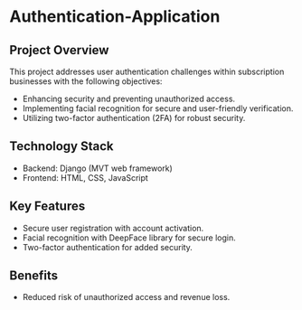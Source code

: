 # Authentication-Application 

## Project Overview

This project addresses user authentication challenges within subscription businesses with the following objectives:

- Enhancing security and preventing unauthorized access.
- Implementing facial recognition for secure and user-friendly verification.
- Utilizing two-factor authentication (2FA) for robust security.

## Technology Stack

- Backend: Django (MVT web framework)
- Frontend: HTML, CSS, JavaScript

## Key Features

- Secure user registration with account activation.
- Facial recognition with DeepFace library for secure login.
- Two-factor authentication for added security.

## Benefits

- Reduced risk of unauthorized access and revenue loss.

